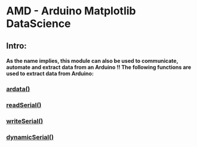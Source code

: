 # AMD - Arduino Matplotlib DataScience
## Intro:
#### As the name implies, this module can also be used to communicate, automate and extract data from an Arduino !! The following functions are used to extract data from Arduino:

### [ardata()]()
### [readSerial()]()
### [writeSerial()]()
### [dynamicSerial()]()
